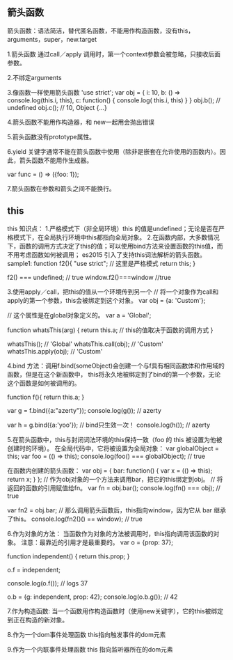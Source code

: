 ## 箭头函数

箭头函数：语法简洁，替代匿名函数，不能用作构造函数，没有this，arguments，super，new.target

1.箭头函数 通过call／apply 调用时，第一个context参数会被忽略，只接收后面参数。

2.不绑定arguments

3.像函数一样使用箭头函数
'use strict';
var obj = {
  i: 10,
  b: () => console.log(this.i, this),
  c: function() {
    console.log( this.i, this)
  }
}
obj.b(); 
// undefined
obj.c(); 
// 10, Object {...}

4.箭头函数不能用作构造器，和 new一起用会抛出错误


5.箭头函数没有prototype属性。

6.yield 关键字通常不能在箭头函数中使用（除非是嵌套在允许使用的函数内）。因此，箭头函数不能用作生成器。

var func = () => ({foo: 1});

7.箭头函数在参数和箭头之间不能换行。


## this
this 知识点：
1.严格模式下（非全局环境）this 的值是undefined；无论是否在严格模式下，在全局执行环境中this都指向全局对象。
2.在函数内部，大多数情况下，函数的调用方式决定了this的值；可以使用bind方法来设置函数的this值，而不用考虑函数如何被调用；
es2015 引入了支持this词法解析的箭头函数。
sample1:
function f2(){
  "use strict"; // 这里是严格模式
  return this;
}

f2() === undefined; // true
window.f2()===window //true

3.使用apply／call，把this的值从一个环境传到另一个
// 将一个对象作为call和apply的第一个参数，this会被绑定到这个对象。
var obj = {a: 'Custom'};

// 这个属性是在global对象定义的。
var a = 'Global';

function whatsThis(arg) {
  return this.a;  // this的值取决于函数的调用方式
}

whatsThis();          // 'Global'
whatsThis.call(obj);  // 'Custom'
whatsThis.apply(obj); // 'Custom'

4.bind 方法：调用f.bind(someObject)会创建一个与f具有相同函数体和作用域的函数，但是在这个新函数中，
this将永久地被绑定到了bind的第一个参数，无论这个函数是如何被调用的。

function f(){
  return this.a;
}

var g = f.bind({a:"azerty"});
console.log(g()); // azerty

var h = g.bind({a:'yoo'}); // bind只生效一次！
console.log(h()); // azerty

5.在箭头函数中，this与封闭词法环境的this保持一致（foo 的 this 被设置为他被创建时的环境）。
在全局代码中，它将被设置为全局对象：
var globalObject = this;
var foo = (() => this);
console.log(foo() === globalObject); // true

在函数内创建的箭头函数：
var obj = {
  bar: function() {
    var x = (() => this);
    return x;
  }
};
// 作为obj对象的一个方法来调用bar，把它的this绑定到obj。
// 将返回的函数的引用赋值给fn。
var fn = obj.bar();
console.log(fn() === obj); // true

var fn2 = obj.bar;
// 那么调用箭头函数后，this指向window，因为它从 bar 继承了this。
console.log(fn2()() == window); // true

6.作为对象的方法：
当函数作为对象的方法被调用时，this指向调用该函数的对象。
注意：最靠近的引用才是最重要的。
var o = {prop: 37};

function independent() {
  return this.prop;
}

o.f = independent;

console.log(o.f()); // logs 37

o.b = {g: independent, prop: 42};
console.log(o.b.g()); // 42

7.作为构造函数:
当一个函数用作构造函数时（使用new关键字），它的this被绑定到正在构造的新对象。

8.作为一个dom事件处理函数
this指向触发事件的dom元素

9.作为一个内联事件处理函数
this 指向监听器所在的dom元素






